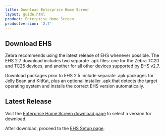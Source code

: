 ```yaml
---
title: Download Enterprise Home Screen
layout: guide.html
product: Enterprise Home Screen
productversion: '2.7'
---
```


## Download EHS

Zebra recommends using the latest release of EHS whenever possible. The EHS 2.7 download includes two separate .apk files: one for the Zebra TC20 and TC25 devices, and another for all other [devices supported by EHS v2.7](../guide/about#supporteddevices). 

Download packages prior to EHS 2.5 include separate .apk packages for Jelly Bean and KitKat, plus an optional installer .apk that detects the target operating system and installs the correct EHS version automatically.

## Latest Release

Visit the [Enterprise Home Screen download page](https://www.zebra.com/us/en/support-downloads/software/utilities/enterprise-home-screen.html) to select a version for download. 

After download, proceed to the [EHS Setup page](../guide/setup). 
